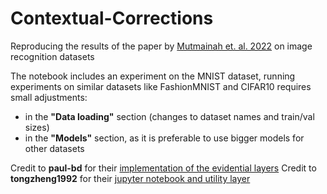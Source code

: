 # Contextual-Corrections
Reproducing the results of the paper by [Mutmainah et. al. 2022](https://link.springer.com/chapter/10.1007/978-3-031-17801-6_11) on image recognition datasets

The notebook includes an experiment on the MNIST dataset, running experiments on similar datasets like FashionMNIST and CIFAR10 requires small adjustments:
*    in the **"Data loading"** section (changes to dataset names and train/val sizes)
*    in the **"Models"** section, as it is preferable to use bigger models for other datasets

Credit to **paul-bd** for their [implementation of the evidential layers](https://github.com/paul-bd/DempsterShaferTheory)
Credit to **tongzheng1992** for their [jupyter notebook and utility layer](https://github.com/tongzheng1992/E-CNN-classifier)

